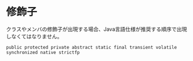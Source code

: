 # 修飾子

クラスやメンバの修飾子が出現する場合、Java言語仕様が推奨する順序で出現しなくてはなりません。

```
public protected private abstract static final transient volatile synchronized native strictfp
```